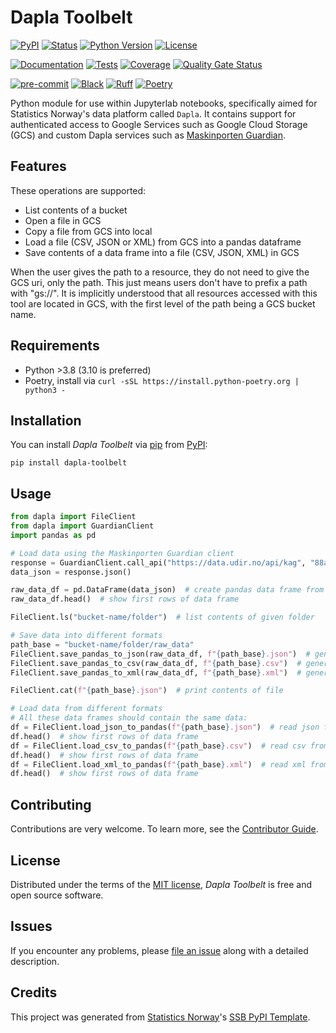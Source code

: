 # Dapla Toolbelt

[![PyPI](https://img.shields.io/pypi/v/dapla-toolbelt.svg)][pypi status]
[![Status](https://img.shields.io/pypi/status/dapla-toolbelt.svg)][pypi status]
[![Python Version](https://img.shields.io/pypi/pyversions/dapla-toolbelt)][pypi status]
[![License](https://img.shields.io/pypi/l/dapla-toolbelt)][license]

[![Documentation](https://github.com/statisticsnorway/dapla-toolbelt/actions/workflows/docs.yml/badge.svg)][documentation]
[![Tests](https://github.com/statisticsnorway/dapla-toolbelt/actions/workflows/tests.yml/badge.svg)][tests]
[![Coverage](https://sonarcloud.io/api/project_badges/measure?project=statisticsnorway_dapla-toolbelt&metric=coverage&token=b96c38fb7274dc756da920ad8bf22a73d86e6d5f)](https://sonarcloud.io/summary/new_code?id=statisticsnorway_dapla-toolbelt)
[![Quality Gate Status](https://sonarcloud.io/api/project_badges/measure?project=statisticsnorway_dapla-toolbelt&metric=alert_status&token=b96c38fb7274dc756da920ad8bf22a73d86e6d5f)](https://sonarcloud.io/summary/new_code?id=statisticsnorway_dapla-toolbelt)

[![pre-commit](https://img.shields.io/badge/pre--commit-enabled-brightgreen?logo=pre-commit&logoColor=white)][pre-commit]
[![Black](https://img.shields.io/badge/code%20style-black-000000.svg)][black]
[![Ruff](https://img.shields.io/endpoint?url=https://raw.githubusercontent.com/astral-sh/ruff/main/assets/badge/v2.json)](https://github.com/astral-sh/ruff)
[![Poetry](https://img.shields.io/endpoint?url=https://python-poetry.org/badge/v0.json)][poetry]

[pypi status]: https://pypi.org/project/dapla-toolbelt/
[documentation]: https://statisticsnorway.github.io/dapla-toolbelt
[tests]: https://github.com/statisticsnorway/dapla-toolbelt/actions?workflow=Tests
[sonarcov]: https://sonarcloud.io/summary/overall?id=statisticsnorway_dapla-toolbelt
[sonarquality]: https://sonarcloud.io/summary/overall?id=statisticsnorway_dapla-toolbelt
[pre-commit]: https://github.com/pre-commit/pre-commit
[black]: https://github.com/psf/black
[poetry]: https://python-poetry.org/

Python module for use within Jupyterlab notebooks, specifically aimed for Statistics Norway's data platform called
`Dapla`. It contains support for authenticated access to Google Services such as Google Cloud Storage (GCS) and custom
Dapla services such as [Maskinporten Guardian](https://github.com/statisticsnorway/maskinporten-guardian).

## Features

These operations are supported:

- List contents of a bucket
- Open a file in GCS
- Copy a file from GCS into local
- Load a file (CSV, JSON or XML) from GCS into a pandas dataframe
- Save contents of a data frame into a file (CSV, JSON, XML) in GCS

When the user gives the path to a resource, they do not need to give the GCS uri, only the path.
This just means users don't have to prefix a path with "gs://".
It is implicitly understood that all resources accessed with this tool are located in GCS,
with the first level of the path being a GCS bucket name.

## Requirements

- Python >3.8 (3.10 is preferred)
- Poetry, install via `curl -sSL https://install.python-poetry.org | python3 -`

## Installation

You can install _Dapla Toolbelt_ via [pip] from [PyPI]:

```console
pip install dapla-toolbelt
```

## Usage

```python
from dapla import FileClient
from dapla import GuardianClient
import pandas as pd

# Load data using the Maskinporten Guardian client
response = GuardianClient.call_api("https://data.udir.no/api/kag", "88ace991-7871-4ccc-aaec-8fb6d78ed04e", "udir:datatilssb")
data_json = response.json()

raw_data_df = pd.DataFrame(data_json)  # create pandas data frame from json
raw_data_df.head()  # show first rows of data frame

FileClient.ls("bucket-name/folder")  # list contents of given folder

# Save data into different formats
path_base = "bucket-name/folder/raw_data"
FileClient.save_pandas_to_json(raw_data_df, f"{path_base}.json")  # generate json from data frame, and save to given path
FileClient.save_pandas_to_csv(raw_data_df, f"{path_base}.csv")  # generate csv from data frame, and save to given path
FileClient.save_pandas_to_xml(raw_data_df, f"{path_base}.xml")  # generate xml from data frame, and save to given path

FileClient.cat(f"{path_base}.json")  # print contents of file

# Load data from different formats
# All these data frames should contain the same data:
df = FileClient.load_json_to_pandas(f"{path_base}.json")  # read json from path and load into pandas data frame
df.head()  # show first rows of data frame
df = FileClient.load_csv_to_pandas(f"{path_base}.csv")  # read csv from path and load into pandas data frame
df.head()  # show first rows of data frame
df = FileClient.load_xml_to_pandas(f"{path_base}.xml")  # read xml from path and load into pandas data frame
df.head()  # show first rows of data frame

```

## Contributing

Contributions are very welcome.
To learn more, see the [Contributor Guide].

## License

Distributed under the terms of the [MIT license][license],
_Dapla Toolbelt_ is free and open source software.

## Issues

If you encounter any problems,
please [file an issue] along with a detailed description.

## Credits

This project was generated from [Statistics Norway]'s [SSB PyPI Template].

[statistics norway]: https://www.ssb.no/en
[pypi]: https://pypi.org/
[ssb pypi template]: https://github.com/statisticsnorway/ssb-pypitemplate
[file an issue]: https://github.com/statisticsnorway/dapla-toolbelt/issues
[pip]: https://pip.pypa.io/

<!-- github-only -->

[license]: https://github.com/statisticsnorway/dapla-toolbelt/blob/main/LICENSE
[contributor guide]: https://github.com/statisticsnorway/dapla-toolbelt/blob/main/CONTRIBUTING.md
[reference guide]: https://statisticsnorway.github.io/dapla-toolbelt/reference.html

